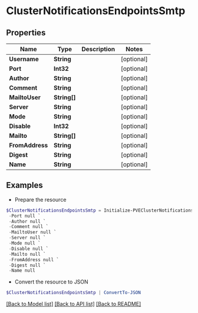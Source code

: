 # ClusterNotificationsEndpointsSmtp
## Properties

Name | Type | Description | Notes
------------ | ------------- | ------------- | -------------
**Username** | **String** |  | [optional] 
**Port** | **Int32** |  | [optional] 
**Author** | **String** |  | [optional] 
**Comment** | **String** |  | [optional] 
**MailtoUser** | **String[]** |  | [optional] 
**Server** | **String** |  | [optional] 
**Mode** | **String** |  | [optional] 
**Disable** | **Int32** |  | [optional] 
**Mailto** | **String[]** |  | [optional] 
**FromAddress** | **String** |  | [optional] 
**Digest** | **String** |  | [optional] 
**Name** | **String** |  | [optional] 

## Examples

- Prepare the resource
```powershell
$ClusterNotificationsEndpointsSmtp = Initialize-PVEClusterNotificationsEndpointsSmtp  -Username null `
 -Port null `
 -Author null `
 -Comment null `
 -MailtoUser null `
 -Server null `
 -Mode null `
 -Disable null `
 -Mailto null `
 -FromAddress null `
 -Digest null `
 -Name null
```

- Convert the resource to JSON
```powershell
$ClusterNotificationsEndpointsSmtp | ConvertTo-JSON
```

[[Back to Model list]](../README.md#documentation-for-models) [[Back to API list]](../README.md#documentation-for-api-endpoints) [[Back to README]](../README.md)

